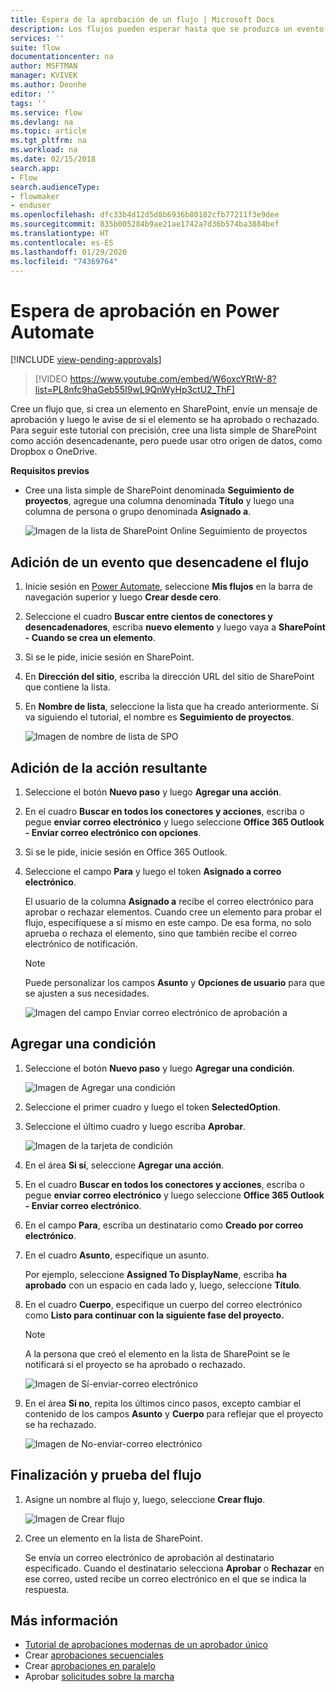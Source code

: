 ```yaml
---
title: Espera de la aprobación de un flujo | Microsoft Docs
description: Los flujos pueden esperar hasta que se produzca un evento externo, como que un usuario apruebe o rechace un cambio, antes de realizar una acción, como enviar la notificación de la decisión.
services: ''
suite: flow
documentationcenter: na
author: MSFTMAN
manager: KVIVEK
ms.author: Deonhe
editor: ''
tags: ''
ms.service: flow
ms.devlang: na
ms.topic: article
ms.tgt_pltfrm: na
ms.workload: na
ms.date: 02/15/2018
search.app:
- Flow
search.audienceType:
- flowmaker
- enduser
ms.openlocfilehash: dfc33b4d12d5d8b6936b80182cfb77211f3e9dee
ms.sourcegitcommit: 835b005284b9ae21ae1742a7d36b574ba3884bef
ms.translationtype: HT
ms.contentlocale: es-ES
ms.lasthandoff: 01/29/2020
ms.locfileid: "74369764"
---
```

# <a name="wait-for-approval-in-power-automate"></a>Espera de aprobación en Power Automate
[!INCLUDE [view-pending-approvals](includes/cc-rebrand.md)]

> [!VIDEO https://www.youtube.com/embed/W6oxcYRtW-8?list=PL8nfc9haGeb55I9wL9QnWyHp3ctU2_ThF]
>


Cree un flujo que, si crea un elemento en SharePoint, envíe un mensaje de aprobación y luego le avise de si el elemento se ha aprobado o rechazado. Para seguir este tutorial con precisión, cree una lista simple de SharePoint como acción desencadenante, pero puede usar otro origen de datos, como Dropbox o OneDrive.

**Requisitos previos**

* Cree una lista simple de SharePoint denominada **Seguimiento de proyectos**, agregue una columna denominada **Título** y luego una columna de persona o grupo denominada **Asignado a**.

   ![Imagen de la lista de SharePoint Online Seguimiento de proyectos](./media/wait-for-approvals/project-tracker.png)

## <a name="add-an-event-to-trigger-the-flow"></a>Adición de un evento que desencadene el flujo

1. Inicie sesión en [Power Automate](https://flow.microsoft.com), seleccione **Mis flujos** en la barra de navegación superior y luego **Crear desde cero**.

1. Seleccione el cuadro **Buscar entre cientos de conectores y desencadenadores**, escriba **nuevo elemento** y luego vaya a **SharePoint - Cuando se crea un elemento**.

1. Si se le pide, inicie sesión en SharePoint.
1. En **Dirección del sitio**, escriba la dirección URL del sitio de SharePoint que contiene la lista.

1. En **Nombre de lista**, seleccione la lista que ha creado anteriormente. Si va siguiendo el tutorial, el nombre es **Seguimiento de proyectos**.

    ![Imagen de nombre de lista de SPO](./media/wait-for-approvals/SPO-list-name.png)

## <a name="add-the-resulting-action"></a>Adición de la acción resultante

1. Seleccione el botón **Nuevo paso** y luego **Agregar una acción**.

1. En el cuadro **Buscar en todos los conectores y acciones**, escriba o pegue **enviar correo electrónico** y luego seleccione **Office 365 Outlook - Enviar correo electrónico con opciones**.

1. Si se le pide, inicie sesión en Office 365 Outlook.

1. Seleccione el campo **Para** y luego el token **Asignado a correo electrónico**.

    El usuario de la columna **Asignado a** recibe el correo electrónico para aprobar o rechazar elementos. Cuando cree un elemento para probar el flujo, especifíquese a sí mismo en este campo. De esa forma, no solo aprueba o rechaza el elemento, sino que también recibe el correo electrónico de notificación.

    > [!NOTE]
    > Puede personalizar los campos **Asunto** y **Opciones de usuario** para que se ajusten a sus necesidades.

    ![Imagen del campo Enviar correo electrónico de aprobación a](./media/wait-for-approvals/send-approval-email-to.png)

## <a name="add-a-condition"></a>Agregar una condición

1. Seleccione el botón **Nuevo paso** y luego **Agregar una condición**.

    ![Imagen de Agregar una condición](./media/wait-for-approvals/add-a-condition.png)
1. Seleccione el primer cuadro y luego el token **SelectedOption**.
1. Seleccione el último cuadro y luego escriba **Aprobar**.

    ![Imagen de la tarjeta de condición](./media/wait-for-approvals/condition-card-2.png)

1. En el área **Si sí**, seleccione **Agregar una acción**.

1. En el cuadro **Buscar en todos los conectores y acciones**, escriba o pegue **enviar correo electrónico** y luego seleccione **Office 365 Outlook - Enviar correo electrónico**.

1. En el campo **Para**, escriba un destinatario como **Creado por correo electrónico**.

1. En el cuadro **Asunto**, especifique un asunto.

    Por ejemplo, seleccione **Assigned To DisplayName**, escriba **ha aprobado** con un espacio en cada lado y, luego, seleccione **Título**.

1. En el cuadro **Cuerpo**, especifique un cuerpo del correo electrónico como **Listo para continuar con la siguiente fase del proyecto.**

    > [!NOTE]
    > A la persona que creó el elemento en la lista de SharePoint se le notificará si el proyecto se ha aprobado o rechazado.

    ![Imagen de Sí-enviar-correo electrónico](./media/wait-for-approvals/if-yes-send-email-card-3.png)

1. En el área **Si no**, repita los últimos cinco pasos, excepto cambiar el contenido de los campos **Asunto** y **Cuerpo** para reflejar que el proyecto se ha rechazado.

     ![Imagen de No-enviar-correo electrónico](./media/wait-for-approvals/no-send-email-2.png)

## <a name="finish-and-test-your-flow"></a>Finalización y prueba del flujo

1. Asigne un nombre al flujo y, luego, seleccione **Crear flujo**.

     ![Imagen de Crear flujo](./media/wait-for-approvals/create-flow.png)
1. Cree un elemento en la lista de SharePoint.

    Se envía un correo electrónico de aprobación al destinatario especificado. Cuando el destinatario selecciona **Aprobar** o **Rechazar** en ese correo, usted recibe un correo electrónico en el que se indica la respuesta.

## <a name="learn-more"></a>Más información

* [Tutorial de aprobaciones modernas de un aprobador único](modern-approvals.md)
* Crear [aprobaciones secuenciales](sequential-modern-approvals.md)
* Crear [aprobaciones en paralelo](parallel-modern-approvals.md)
* Aprobar [solicitudes sobre la marcha](mobile-approvals.md)

